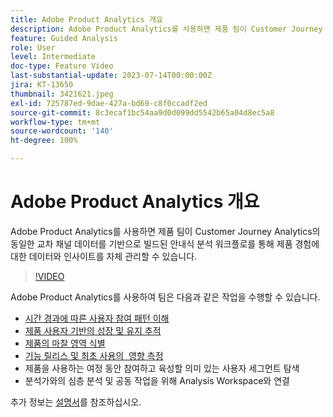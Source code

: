 ```yaml
---
title: Adobe Product Analytics 개요
description: Adobe Product Analytics를 사용하면 제품 팀이 Customer Journey Analytics의 동일한 교차 채널 데이터를 기반으로 빌드된 안내식 분석 워크플로를 통해 제품 경험에 대한 데이터와 인사이트를 자체 관리할 수 있습니다.
feature: Guided Analysis
role: User
level: Intermediate
doc-type: Feature Video
last-substantial-update: 2023-07-14T00:00:00Z
jira: KT-13650
thumbnail: 3421621.jpeg
exl-id: 725787ed-9dae-427a-bd69-c8f0ccadf2ed
source-git-commit: 8c3ecaf1bc54aa9d0d099dd5542b65a04d8ec5a8
workflow-type: tm+mt
source-wordcount: '140'
ht-degree: 100%

---
```


# Adobe Product Analytics 개요

Adobe Product Analytics를 사용하면 제품 팀이 Customer Journey Analytics의 동일한 교차 채널 데이터를 기반으로 빌드된 안내식 분석 워크플로를 통해 제품 경험에 대한 데이터와 인사이트를 자체 관리할 수 있습니다.

>[!VIDEO](https://video.tv.adobe.com/v/3421621/?learn=on)

Adobe Product Analytics를 사용하여 팀은 다음과 같은 작업을 수행할 수 있습니다.

* [시간 경과에 따른 사용자 참여 패턴 이해](../guided-analysis/trends.md)
* [제품 사용자 기반의 성장 및 유지 추적](../guided-analysis/active-growth.md)
* [제품의 마찰 영역 식별](../guided-analysis/funnel.md)
* [기능 릴리스 및 최초 사용의 &#x200B; 영향 측정](../guided-analysis/release-impact.md)
* 제품을 사용하는 여정 동안 참여하고 육성할 의미 있는 사용자 세그먼트 탐색
* 분석가와의 심층 분석 및 공동 작업을 위해 Analysis Workspace와 연결

추가 정보는 [설명서](https://experienceleague.adobe.com/ko/docs/analytics-platform/using/guided-analysis/overview)를 참조하십시오.

